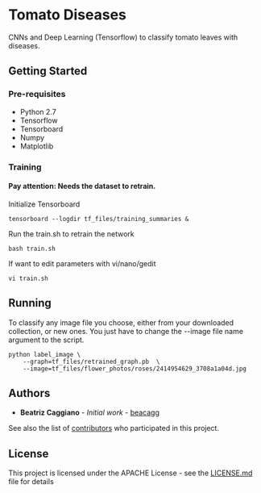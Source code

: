 # Tomato Diseases

CNNs and Deep Learning (Tensorflow) to classify tomato leaves with diseases. 

## Getting Started

### Pre-requisites
* Python 2.7
* Tensorflow
* Tensorboard
* Numpy
* Matplotlib



### Training

#### Pay attention: Needs the dataset to retrain.

Initialize Tensorboard

```
tensorboard --logdir tf_files/training_summaries &
```

Run the train.sh to retrain the network

```
bash train.sh
```

If want to edit parameters with vi/nano/gedit 
```
vi train.sh
```

## Running 

To classify any image file you choose, either from your downloaded collection, or new ones. You just have to change the 
--image file name argument to the script.

```
python label_image \
    --graph=tf_files/retrained_graph.pb  \
    --image=tf_files/flower_photos/roses/2414954629_3708a1a04d.jpg 
```


## Authors

* **Beatriz Caggiano** - *Initial work* - [beacagg](https://github.com/beacagg)

See also the list of [contributors](https://github.com/your/project/contributors) who participated in this project.

## License

This project is licensed under the APACHE License - see the [LICENSE.md](LICENSE.md) file for details







